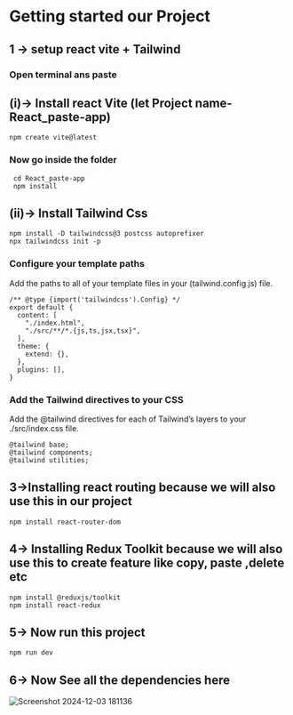 # Getting started our Project 
## 1 -> setup react vite + Tailwind 
### Open terminal ans paste
## (i)-> Install react Vite (let Project name- React_paste-app)
```
npm create vite@latest
```
###  Now go inside the folder 
```
 cd React_paste-app
 npm install
```
## (ii)-> Install Tailwind Css
```
npm install -D tailwindcss@3 postcss autoprefixer
npx tailwindcss init -p
```
### Configure your template paths
 Add the paths to all of your template files in your (tailwind.config.js) file.
```
/** @type {import('tailwindcss').Config} */
export default {
  content: [
    "./index.html",
    "./src/**/*.{js,ts,jsx,tsx}",
  ],
  theme: {
    extend: {},
  },
  plugins: [],
}
```
### Add the Tailwind directives to your CSS
 Add the @tailwind directives for each of Tailwind’s layers to your ./src/index.css file.
 ```
@tailwind base;
@tailwind components;
@tailwind utilities;
```
## 3->Installing react routing because we will also use this in our project 
```
npm install react-router-dom
```
## 4-> Installing Redux Toolkit because we will also use this to create feature like copy, paste ,delete etc 
```
npm install @reduxjs/toolkit
npm install react-redux
```
## 5-> Now run this project 
```
npm run dev
```
## 6-> Now See all the dependencies here 
![Screenshot 2024-12-03 181136](https://github.com/user-attachments/assets/dbb58649-c14c-44c7-8212-5f89b11e7095)

